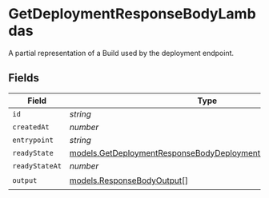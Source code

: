 # GetDeploymentResponseBodyLambdas

A partial representation of a Build used by the deployment endpoint.


## Fields

| Field                                                                                                                                | Type                                                                                                                                 | Required                                                                                                                             | Description                                                                                                                          |
| ------------------------------------------------------------------------------------------------------------------------------------ | ------------------------------------------------------------------------------------------------------------------------------------ | ------------------------------------------------------------------------------------------------------------------------------------ | ------------------------------------------------------------------------------------------------------------------------------------ |
| `id`                                                                                                                                 | *string*                                                                                                                             | :heavy_minus_sign:                                                                                                                   | N/A                                                                                                                                  |
| `createdAt`                                                                                                                          | *number*                                                                                                                             | :heavy_minus_sign:                                                                                                                   | N/A                                                                                                                                  |
| `entrypoint`                                                                                                                         | *string*                                                                                                                             | :heavy_minus_sign:                                                                                                                   | N/A                                                                                                                                  |
| `readyState`                                                                                                                         | [models.GetDeploymentResponseBodyDeploymentsResponseReadyState](../models/getdeploymentresponsebodydeploymentsresponsereadystate.md) | :heavy_minus_sign:                                                                                                                   | N/A                                                                                                                                  |
| `readyStateAt`                                                                                                                       | *number*                                                                                                                             | :heavy_minus_sign:                                                                                                                   | N/A                                                                                                                                  |
| `output`                                                                                                                             | [models.ResponseBodyOutput](../models/responsebodyoutput.md)[]                                                                       | :heavy_check_mark:                                                                                                                   | N/A                                                                                                                                  |